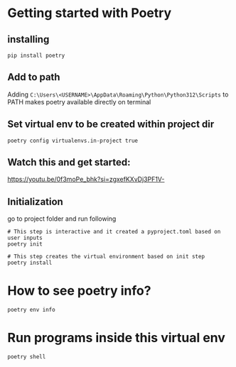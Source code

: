 
# Getting started with Poetry
## installing 
```
pip install poetry
```

## Add to path
Adding `C:\Users\<USERNAME>\AppData\Roaming\Python\Python312\Scripts` to PATH makes poetry available directly on terminal

## Set virtual env to be created within project dir
```
poetry config virtualenvs.in-project true
```

## Watch this and get started:
https://youtu.be/0f3moPe_bhk?si=zgxefKXvDj3PF1V-

## Initialization
go to project folder and run following

```
# This step is interactive and it created a pyproject.toml based on user inputs
poetry init  

# This step creates the virtual environment based on init step
poetry install
```

# How to see poetry info?
```
poetry env info
```

# Run programs inside this virtual env
```
poetry shell
```
